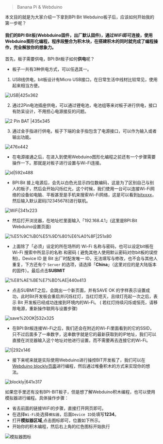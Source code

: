 > Banana Pi & Webduino

本文目的就是为大家介绍一下拿到BPI:Bit Webduino板子后，应该如何开始我的第一步呢？

#### 我们的BPI:Bit板(Webbduino固件，出厂默认固件)，通过WiFi即可连接，使用Webduino图形化编程，程序段整合为积木块，在搭建积木的同时就完成了编程操作，完全解放你的想象力。

首先，板子需要供电，BPI:Bit板子如何**供电**呢？

- 板子一共有3种供电方式，可以任选其一。

1. USB线供电，bit板设计有Micro USB接口，在日常生活中线材比较常见，使用起来相当方便。

![USB|425x362](USB.jpg)

2. 通过2Pin电池插座供电，可以通过锂电池，电池组等来对板子进行供电，接口有防呆设计，不用担心电源接反的问题。

![2 Pin BAT |435x345](BATConnector.jpg)

3. 通过金手指进行供电，板子下端的金手指包含了电源接口，可以作为输入或者输出功能。

![476x442](ConnectingFinger.jpg)

- 在电源接通之后，在进入到使用Webduino图形化编程之前还有一个步骤需要操作一下。那就是对板子进行设置与Wi-Fi连接。

![id|592x488](boardID.jpg)

- BPI:Bit 接上电源后，会先以白色光显示四位数编码，这是为了区别自己与别人的板子，然后会开始闪烁红光，这个时候，我们使用一台可以连接Wi-Fi网络的设备如电脑、平板甚至是手机来搜索Wi-Fi网络，这是可以看到[bitxxxx](xxxx表示刚接通电源后看到的四位数字)，然后输入默认密码[12345678]进行联机。

![WiFi|341x223](SSID.png)

- 然后打开浏览器，在地址栏里面输入「192.168.4.1」(这里是BPI:Bit Webduino设置页面)

![%E5%9C%B0%E5%9D%80%E6%A0%8F|251x80](address.jpg)

- 上面除了「必须」设定的所在场所的 Wi-Fi 名称与密码，也可以设定bit板在 Wi-Fi 搜索中所显示的名称 和密码 ( 避免其他人使用默认密码对你bit板的误控制)，Device ID 是 Bit 出厂时配发唯一 ID，无法填写与修改，也不会与其他人重复，下方还有个 `Server` 的选项，请选择「**China**」（这里对应的是大陆版本的固件）。最后点击**SUBMIT**

![%E8%AE%BE%E7%BD%AE|440x413](set.png)

- 点击SUBMIT之后，会跳出一个新页面，并有SAVE OK 的字样表示设置成功，此时Bit开发板会重启并闪烁红灯，当红灯熄灭，且绿灯亮起一次之后，表示 Bit 开发板已经成功连接到环境内的Wi-Fi。 ( 若红灯持续闪烁或恒亮，请移除电源，重新操作联网与设置步骤)

![save%20OK|532x325](SaveOk.png)

- 在BPI:Bit板连接Wi-Fi之后，我们还会在附近的Wi-Fi里面看到的它的SSID，只不过后面多了一串数字，这串数字就是它的最新获取到的IP地址，我们可以直接在浏览器输入这个地址对他进行设置，而不需要再去连接它的Wi-Fi。

![1|292x146](SSID-IPaddress.jpg)

- 接下来呢来就是实际使用Webduino进行操控BIT开发板了，我们可以在[Webduino blockly页面](https://bit.webduino.com.cn/blockly/?lang=zh-hans)进行编程，然后通过堆叠积木的方式来实现你的想法。

![blockly|641x317](Blockly.jpg)

如果您手里还有没有BPI-BIT板子，但是想了解Webduino积木编程，也可以使用模拟器进行编程。具体操作步骤：
- 省去前面的链接WiFi的步骤，直接打开网页即可。
- 在选择`Wi-Fi`处选择`模拟器`，后面`Device ID`处填写**1234**。
- 打开**模拟器区域**,点击图标即可，位置如下所示。
- 开始你的积木编程，然后右上角的红色图标开始执行

![模拟器图标](Simulator.png)